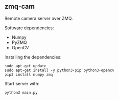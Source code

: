 zmq-cam
-------

Remote camera server over ZMQ.

Software dependencies:
- Numpy
- PyZMQ
- OpenCV

Installing the dependencies:

```
sudo apt-get update
sudo apt-get install -y python3-pip python3-opencv
pip3 install numpy zmq
```

Start server with:

```
python3 main.py
```
